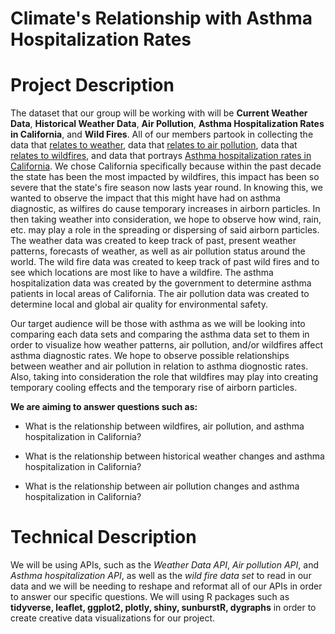 # Climate's Relationship with Asthma Hospitalization Rates 

# Project Description

The dataset that our group will be working with will be **Current Weather Data**, **Historical Weather Data**, **Air Pollution**, **Asthma Hospitalization Rates in California**, and **Wild Fires**. All of our members partook in collecting the data that [relates to weather](https://openweathermap.org/api), data that [relates to air pollution](https://www.airvisual.com/air-pollution-data-api), data that [relates to wildfires](https://www.kaggle.com/rtatman/188-million-us-wildfires), and data that portrays [Asthma hospitalization rates in California](https://catalog.data.gov/dataset/asthma-and-myocardial-infarction-inpatient-hospitalization-and-emergency-room-visit-c-2000-2009). We chose California specifically because within the past decade the state has been the most impacted by wildfires, this impact has been so severe that the state's fire season now lasts year round. In knowing this, we wanted to observe the impact that this might have had on asthma diagnostic, as wilfires do cause temporary increases in airborn particles. In then taking weather into consideration, we hope to observe how wind, rain, etc. may play a role in the spreading or dispersing of said airborn particles. The weather data was created to keep track of past, present weather patterns, forecasts of weather, as well as air pollution status around the world. The wild fire data was created to keep track of past wild fires and to see which locations are most like to have a wildfire. The asthma hospitalization data was created by the government to determine asthma patients in local areas of California. The air pollution data was created to determine local and global air quality for environmental safety.

Our target audience will be those with asthma as we will be looking into comparing each data sets and comparing the asthma data set to them in order to visualize how weather patterns, air pollution, and/or wildfires affect asthma diagnostic rates. We hope to observe possible relationships between weather and air pollution in relation to asthma diognostic rates. Also, taking into consideration the role that wildfires may play into creating temporary cooling effects and the temporary rise of airborn particles. 

**We are aiming to answer questions such as:**

- What is the relationship between wildfires, air pollution, and asthma hospitalization in California?

- What is the relationship between historical weather changes and asthma hospitalization in California?

- What is the relationship between air pollution changes and asthma hospitalization in California?

# Technical Description

We will be using APIs, such as the _Weather Data API_, _Air pollution API_, and _Asthma hospitalization API_, as well as the _wild fire data set_ to read in our data and we will be needing to reshape and reformat all of our APIs in order to answer our specific questions. We will using R packages such as  **tidyverse, leaflet, ggplot2, plotly, shiny, sunburstR, dygraphs** in order to create creative data visualizations for our project.
